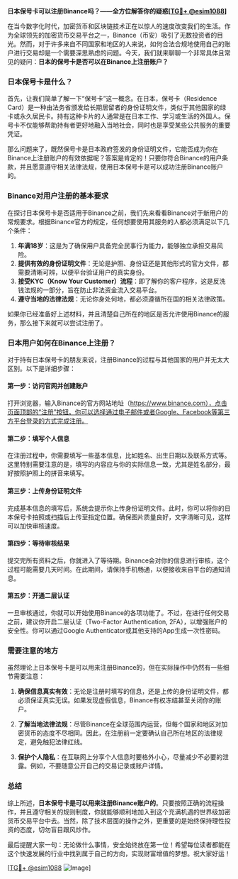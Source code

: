 **日本保号卡可以注册Binance吗？——全方位解答你的疑惑[[TG💪+ @esim1088](https://t.me/s/esim1088)]**

在当今数字化时代，加密货币和区块链技术正在以惊人的速度改变我们的生活。作为全球领先的加密货币交易平台之一，Binance（币安）吸引了无数投资者的目光。然而，对于许多来自不同国家和地区的人来说，如何合法合规地使用自己的账户进行交易却是一个需要深思熟虑的问题。今天，我们就来聊聊一个非常具体且常见的疑问：**日本的保号卡是否可以在Binance上注册账户？**

### 日本保号卡是什么？

首先，让我们简单了解一下“保号卡”这一概念。在日本，保号卡（Residence Card）是一种由法务省颁发给长期居留者的身份证明文件，类似于其他国家的绿卡或永久居民卡。持有这种卡片的人通常是在日本工作、学习或生活的外国人。保号卡不仅能够帮助持有者更好地融入当地社会，同时也是享受某些公共服务的重要凭证。

那么问题来了，既然保号卡是日本政府签发的身份证明文件，它能否成为你在Binance上注册账户的有效依据呢？答案是肯定的！只要你符合Binance的用户条款，并且愿意遵守相关法律法规，使用日本保号卡是可以成功注册Binance账户的。

### Binance对用户注册的基本要求

在探讨日本保号卡是否适用于Binance之前，我们先来看看Binance对于新用户的常规要求。根据Binance官方的规定，任何想要使用其服务的人都必须满足以下几个条件：

1. **年满18岁**：这是为了确保用户具备完全民事行为能力，能够独立承担交易风险。
2. **提供有效的身份证明文件**：无论是护照、身份证还是其他形式的官方文件，都需要清晰可辨，以便平台验证用户的真实身份。
3. **接受KYC（Know Your Customer）流程**：即了解你的客户程序，这是反洗钱法规的一部分，旨在防止非法资金流入交易平台。
4. **遵守当地的法律法规**：无论你身处何地，都必须遵循所在国的相关法律政策。

如果你已经准备好上述材料，并且清楚自己所在的地区是否允许使用Binance的服务，那么接下来就可以尝试注册了。

### 日本用户如何在Binance上注册？

对于持有日本保号卡的朋友来说，注册Binance的过程与其他国家的用户并无太大区别。以下是详细步骤：

#### 第一步：访问官网并创建账户
打开浏览器，输入Binance的官方网站地址（https://www.binance.com），点击页面顶部的“注册”按钮。你可以选择通过电子邮件或者Google、Facebook等第三方平台登录的方式完成注册。

#### 第二步：填写个人信息
在注册过程中，你需要填写一些基本信息，比如姓名、出生日期以及联系方式等。这里特别需要注意的是，填写的内容应与你的实际信息一致，尤其是姓名部分，最好按照护照上的拼音来填写。

#### 第三步：上传身份证明文件
完成基本信息的填写后，系统会提示你上传身份证明文件。此时，你可以将你的日本保号卡拍照或扫描后上传至指定位置。确保图片质量良好，文字清晰可见，这样可以加快审核速度。

#### 第四步：等待审核结果
提交完所有资料之后，你就进入了等待期。Binance会对你的信息进行审核，这个过程可能需要几天时间。在此期间，请保持手机畅通，以便接收来自平台的通知消息。

#### 第五步：开通二层认证
一旦审核通过，你就可以开始使用Binance的各项功能了。不过，在进行任何交易之前，建议你开启二层认证（Two-Factor Authentication, 2FA），以增强账户的安全性。你可以通过Google Authenticator或其他支持的App生成一次性密码。

### 需要注意的地方

虽然理论上日本保号卡是可以用来注册Binance的，但在实际操作中仍然有一些细节需要注意：

1. **确保信息真实有效**：无论是注册时填写的信息，还是上传的身份证明文件，都必须保证真实无误。如果发现虚假信息，Binance有权冻结甚至关闭你的账户。
   
2. **了解当地法律法规**：尽管Binance在全球范围内运营，但每个国家和地区对加密货币的态度不尽相同。因此，在注册前一定要确认自己所在地区的法律规定，避免触犯法律红线。

3. **保护个人隐私**：在互联网上分享个人信息时要格外小心，尽量减少不必要的泄露。例如，不要随意公开自己的交易记录或账户详情。

### 总结

综上所述，**日本保号卡是可以用来注册Binance账户的**。只要按照正确的流程操作，并且遵守相关的规则制度，你就能够顺利地加入到这个充满机遇的世界级加密货币交易平台中去。当然，除了技术层面的操作之外，更重要的是始终保持理性投资的态度，切勿盲目跟风炒作。

最后提醒大家一句：无论做什么事情，安全始终放在第一位！希望每位读者都能在这个快速发展的行业中找到属于自己的方向，实现财富增值的梦想。祝大家好运！

[[TG💪+ @esim1088](https://t.me/s/esim1088) ![Image](https://i.postimg.cc/4NQfJmqS/Snipaste-2025-05-13-00-14-12.png)]